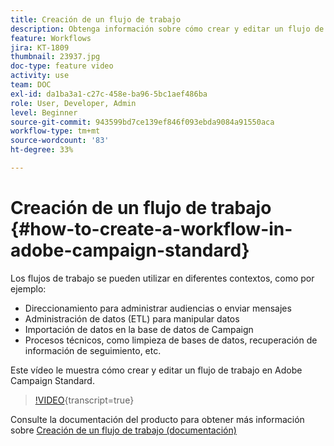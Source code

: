 ```yaml
---
title: Creación de un flujo de trabajo
description: Obtenga información sobre cómo crear y editar un flujo de trabajo.
feature: Workflows
jira: KT-1809
thumbnail: 23937.jpg
doc-type: feature video
activity: use
team: DOC
exl-id: da1ba3a1-c27c-458e-ba96-5bc1aef486ba
role: User, Developer, Admin
level: Beginner
source-git-commit: 943599bd7ce139ef846f093ebda9084a91550aca
workflow-type: tm+mt
source-wordcount: '83'
ht-degree: 33%

---
```


# Creación de un flujo de trabajo {#how-to-create-a-workflow-in-adobe-campaign-standard}

Los flujos de trabajo se pueden utilizar en diferentes contextos, como por ejemplo:

* Direccionamiento para administrar audiencias o enviar mensajes
* Administración de datos (ETL) para manipular datos
* Importación de datos en la base de datos de Campaign
* Procesos técnicos, como limpieza de bases de datos, recuperación de información de seguimiento, etc.

Este vídeo le muestra cómo crear y editar un flujo de trabajo en Adobe Campaign Standard.

>[!VIDEO](https://video.tv.adobe.com/v/27576?learn=on&captions=spa){transcript=true}

Consulte la documentación del producto para obtener más información sobre [Creación de un flujo de trabajo (documentación)](https://experienceleague.adobe.com/docs/campaign-standard/using/managing-processes-and-data/workflow-general-operation/building-a-workflow.html?lang=es)

